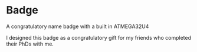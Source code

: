 # Badge
A congratulatory name badge with a built in ATMEGA32U4

I designed this badge as a congratulatory gift for my friends who completed their PhDs with me.
